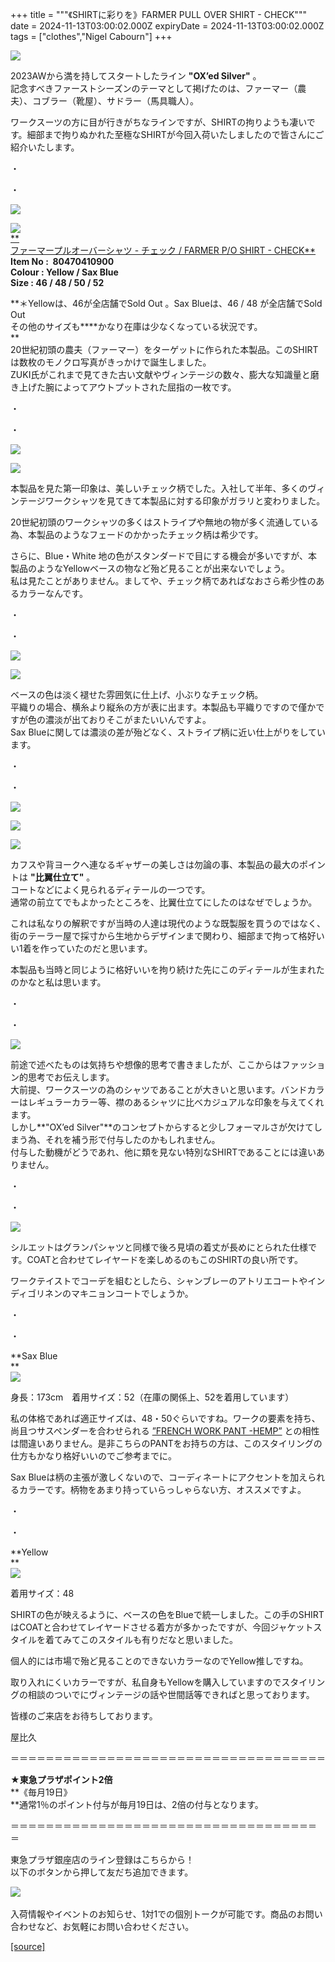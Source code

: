 +++
title = """《SHIRTに彩りを》FARMER PULL OVER SHIRT - CHECK"""
date = 2024-11-13T03:00:02.000Z
expiryDate = 2024-11-13T03:00:02.000Z
tags = ["clothes","Nigel Cabourn"]
+++
  
![](https://cdn.shopify.com/s/files/1/0094/9295/5196/files/yellow_230807_nigel8683_1_92639e75-067c-4fb2-8b69-dd3007153162_480x480.jpg?v=1731320823)  
  
2023AWから満を持してスタートしたライン **"OX’ed Silver"** 。  
記念すべきファーストシーズンのテーマとして掲げたのは、ファーマー（農夫）、コブラー（靴屋）、サドラー（馬具職人）。  
  
ワークスーツの方に目が行きがちなラインですが、SHIRTの拘りようも凄いです。細部まで拘りぬかれた至極なSHIRTが今回入荷いたしましたので皆さんにご紹介いたします。  
  
・  
  
・  
  
![](https://cdn.shopify.com/s/files/1/0094/9295/5196/files/IMG_5589_480x480.jpg?v=1730524675)  
  
![](https://cdn.shopify.com/s/files/1/0094/9295/5196/files/IMG_5590_480x480.jpg?v=1730524675)  
[**  
ファーマープルオーバーシャツ - チェック / FARMER P/O SHIRT - CHECK**](https://cabourn.jp/products/80470410900?_pos=26&_fid=9e3acb782&_ss=c)  
**Item No :  80470410900**  
**Colour : Yellow / Sax Blue**  
**Size : 46 / 48 / 50 / 52**  
  
**＊Yellowは、46が全店舗でSold Out 。Sax Blueは、46 / 48 が全店舗でSold Out  
その他のサイズも****かなり在庫は少なくなっている状況です。  
**  
20世紀初頭の農夫（ファーマー）をターゲットに作られた本製品。このSHIRTは数枚のモノクロ写真がきっかけで誕生しました。  
ZUKI氏がこれまで見てきた古い文献やヴィンテージの数々、膨大な知識量と磨き上げた腕によってアウトプットされた屈指の一枚です。  
  
・  
  
・  
  
![](https://cdn.shopify.com/s/files/1/0094/9295/5196/files/IMG_5522_480x480.jpg?v=1730110725)  
  
![](https://cdn.shopify.com/s/files/1/0094/9295/5196/files/IMG_5742_9dbddd1d-9f6c-4988-9e76-db4b87964b93_480x480.jpg?v=1731391523)  
  
本製品を見た第一印象は、美しいチェック柄でした。入社して半年、多くのヴィンテージワークシャツを見てきて本製品に対する印象がガラリと変わりました。  
  
20世紀初頭のワークシャツの多くはストライプや無地の物が多く流通している為、本製品のようなフェードのかかったチェック柄は希少です。  
  
さらに、Blue・White 地の色がスタンダードで目にする機会が多いですが、本製品のようなYellowベースの物など殆ど見ることが出来ないでしょう。  
私は見たことがありません。ましてや、チェック柄であればなおさら希少性のあるカラーなんです。  
  
・  
  
・

![](https://cdn.shopify.com/s/files/1/0094/9295/5196/files/IMG_5591_1af66dae-9281-4e79-9620-cd20bf5a6f94_480x480.jpg?v=1731395986)  
  
![](https://cdn.shopify.com/s/files/1/0094/9295/5196/files/IMG_5521_480x480.jpg?v=1730110750)  
  
ベースの色は淡く褪せた雰囲気に仕上げ、小ぶりなチェック柄。  
平織りの場合、横糸より縦糸の方が表に出ます。本製品も平織りですので僅かですが色の濃淡が出ておりそこがまたいいんですよ。  
Sax Blueに関しては濃淡の差が殆どなく、ストライプ柄に近い仕上がりをしています。  
  
・  
  
・  
  
![](https://cdn.shopify.com/s/files/1/0094/9295/5196/files/IMG_5523_c0bf114d-99a4-47ce-a320-68b9570a209a_480x480.jpg?v=1730110801)

![](https://cdn.shopify.com/s/files/1/0094/9295/5196/files/IMG_5524_b5b3a670-682c-40c0-8f55-7449980898fe_480x480.jpg?v=1730110801)  
  
![](https://cdn.shopify.com/s/files/1/0094/9295/5196/files/IMG_5525_c99e5ea7-4d91-4264-9dfd-b6521ea1462a_480x480.jpg?v=1730110849)  
  
カフスや背ヨークへ連なるギャザーの美しさは勿論の事、本製品の最大のポイントは **"比翼仕立て"** 。  
コートなどによく見られるディテールの一つです。  
通常の前立てでもよかったところを、比翼仕立てにしたのはなぜでしょうか。  
  
これは私なりの解釈ですが当時の人達は現代のような既製服を買うのではなく、街のテーラー屋で採寸から生地からデザインまで関わり、細部まで拘って格好いい1着を作っていたのだと思います。  
  
本製品も当時と同じように格好いいを拘り続けた先にこのディテールが生まれたのかなと私は思います。  
  
・  
  
・  
  
![](https://cdn.shopify.com/s/files/1/0094/9295/5196/files/IMG_5526_480x480.jpg?v=1730112663)  
  
前途で述べたものは気持ちや想像的思考で書きましたが、ここからはファッション的思考でお伝えします。  
大前提、ワークスーツの為のシャツであることが大きいと思います。バンドカラーはレギュラーカラー等、襟のあるシャツに比べカジュアルな印象を与えてくれます。  
しかし**"OX’ed Silver"**のコンセプトからすると少しフォーマルさが欠けてしまう為、それを補う形で付与したのかもしれません。  
付与した動機がどうであれ、他に類を見ない特別なSHIRTであることには違いありません。  
  
・  
  
・  
  
![](https://cdn.shopify.com/s/files/1/0094/9295/5196/files/IMG_5741_1ad070e2-d6f2-4bde-9845-0539f4d94c6b_480x480.jpg?v=1731391601)  
  
シルエットはグランパシャツと同様で後ろ見頃の着丈が長めにとられた仕様です。COATと合わせてレイヤードを楽しめるのもこのSHIRTの良い所です。  
  
ワークテイストでコーデを組むとしたら、シャンブレーのアトリエコートやインディゴリネンのマキニョンコートでしょうか。  
  
・  
  
・  
  
**Sax Blue  
**  
![](https://cdn.shopify.com/s/files/1/0094/9295/5196/files/IMG_5740_610b82fc-8fd1-49fb-87ba-063ea4fc5d72_480x480.jpg?v=1731391636)  
  
身長：173cm　着用サイズ：52（在庫の関係上、52を着用しています）  
  
私の体格であれば適正サイズは、48・50ぐらいですね。ワークの要素を持ち、尚且つサスペンダーを合わせられる [”FRENCH WORK PANT -HEMP”](https://cabourn.jp/products/80490050001?_pos=20&_fid=fca9e08fd&_ss=c) との相性は間違いありません。是非こちらのPANTをお持ちの方は、このスタイリングの仕方もかなり格好いいのでご参考までに。  
  
Sax Blueは柄の主張が激しくないので、コーディネートにアクセントを加えられるカラーです。柄物をあまり持っていらっしゃらない方、オススメですよ。  
  
・  
  
・  
  
**Yellow  
**  
![](https://cdn.shopify.com/s/files/1/0094/9295/5196/files/IMG_5592_480x480.jpg?v=1730526293)  
  
着用サイズ：48  
  
SHIRTの色が映えるように、ベースの色をBlueで統一しました。この手のSHIRTはCOATと合わせてレイヤードさせる着方が多かったですが、今回ジャケットスタイルを着てみてこのスタイルも有りだなと思いました。  
  
個人的には市場で殆ど見ることのできないカラーなのでYellow推しですね。  
  
取り入れにくいカラーですが、私自身もYellowを購入していますのでスタイリングの相談のついでにヴィンテージの話や世間話等できればと思っております。  
  
皆様のご来店をお待ちしております。  
  
  
屋比久  
  

＝＝＝＝＝＝＝＝＝＝＝＝＝＝＝＝＝＝＝＝＝＝＝＝＝＝＝＝＝＝＝＝＝＝＝＝

  
**★東急プラザポイント2倍**  
**《毎月19日》  
**通常1％のポイント付与が毎月19日は、2倍の付与となります。

＝＝＝＝＝＝＝＝＝＝＝＝＝＝＝＝＝＝＝＝＝＝＝＝＝＝＝＝＝＝＝＝＝＝＝＝ 

東急プラザ銀座店のライン登録はこちらから！  
以下のボタンから押して友だち追加できます。 

[![](https://scdn.line-apps.com/n/line_add_friends/btn/ja.png)](https://lin.ee/BYB8FHk) 

入荷情報やイベントのお知らせ、1対1での個別トークが可能です。商品のお問い合わせなど、お気軽にお問い合わせください。

[[source]](https://cabourn.jp/blogs/shop-info/tokyuplazaginza-20241112)
